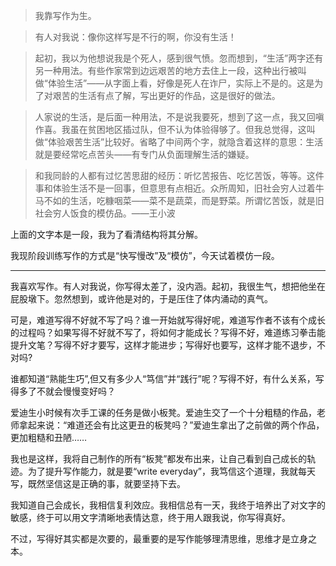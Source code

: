 > 我靠写作为生。

>有人对我说：像你这样写是不行的啊，你没有生活！

>起初，我以为他想说我是个死人，感到很气愤。忽而想到，“生活”两字还有另一种用法。有些作家常到边远艰苦的地方去住上一段，这种出行被叫做“体验生活”——从字面上看，好像是死人在诈尸，实际上不是的。这是为了对艰苦的生活有点了解，写出更好的作品，这是很好的做法。

>人家说的生活，是后面一种用法，不是说我要死，想到了这一点，我又回嗔作喜。我虽在贫困地区插过队，但不认为体验得够了。但我总觉得，这叫做“体验艰苦生活”比较好。省略了中间两个字，就隐含着这样的意思：生活就是要经常吃点苦头——有专门从负面理解生活的嫌疑。

>和我同龄的人都有过忆苦思甜的经历：听忆苦报告、吃忆苦饭，等等。这件事和体验生活不是一回事，但意思有点相近。众所周知，旧社会穷人过着牛马不如的生活，吃糠咽菜——菜不是蔬菜，而是野菜。所谓忆苦饭，就是旧社会穷人饭食的模仿品。——王小波

上面的文字本是一段，我为了看清结构将其分解。

我现阶段训练写作的方式是“快写慢改”及“模仿”，今天试着模仿一段。

---

我喜欢写作。有人对我说，你写得太差了，没内涵。起初，我很生气，想把他坐在屁股墩下。忽然想到，或许他是对的，于是压住了体内涌动的真气。

可是，难道写得不好就不写了吗？谁一开始就写得好呢，难道写作者不该有个成长的过程吗？如果写得不好就不写了，将如何才能成长？写得不好，难道练习拳击能提升文笔？写得不好才要写，这样才能进步；写得好也要写，这样才能不退步，不对吗?

谁都知道“熟能生巧”,但又有多少人“笃信”并“践行”呢？写得不好，有什么关系，写得多了不就会慢慢变好吗？

爱迪生小时候有次手工课的任务是做小板凳。爱迪生交了一个十分粗糙的作品，老师拿起来说：“难道还会有比这更丑的板凳吗？”爱迪生拿出了之前做的两个作品，更加粗糙和丑陋……

我也是这样，我将自己制作的所有“板凳”都发布出来，让自己看到自己成长的轨迹。为了提升写作能力，就是要“write everyday”，我笃信这个道理，我就每天写，既然坚信这是正确的事，就要坚持下去。

我知道自己会成长，我相信复利效应。我相信总有一天，我终于培养出了对文字的敏感，终于可以用文字清晰地表情达意，终于用人跟我说，你写得真好。

不过，写得好其实都是次要的，最重要的是写作能够理清思维，思维才是立身之本。
